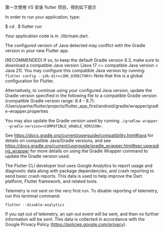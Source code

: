 
第一次使用 VS 安装 flutter 项目，得到如下提示


In order to run your application, type:

  $ cd .
  $ flutter run


Your application code is in ./lib/main.dart.

The configured version of Java detected may conflict with the Gradle version in your new Flutter app.

[RECOMMENDED] If so, to keep the default Gradle version 8.3, make
sure to download a compatible Java version
(Java 17 <= compatible Java version < Java 21).
You may configure this compatible Java version by running:
`flutter config --jdk-dir=<JDK_DIRECTORY>`
Note that this is a global configuration for Flutter.

Alternatively, to continue using your configured Java version, update the Gradle
version specified in the following file to a compatible Gradle version (compatible Gradle version range: 8.4 - 8.7):
/Users/panhe/flutter/projects/flutter_app_first/android/gradle/wrapper/gradle-wrapper.properties

You may also update the Gradle version used by running
`./gradlew wrapper --gradle-version=<COMPATIBLE_GRADLE_VERSION>`.

See
https://docs.gradle.org/current/userguide/compatibility.html#java for details
on compatible Java/Gradle versions, and see
https://docs.gradle.org/current/userguide/gradle_wrapper.html#sec:upgrading_wrapper
for more details on using the Gradle Wrapper command to update the Gradle version
used.

The Flutter CLI developer tool uses Google Analytics to report usage and diagnostic
data along with package dependencies, and crash reporting to send basic crash
reports. This data is used to help improve the Dart platform, Flutter framework,
and related tools.

Telemetry is not sent on the very first run. To disable reporting of telemetry,
run this terminal command:

    flutter --disable-analytics

If you opt out of telemetry, an opt-out event will be sent, and then no further
information will be sent. This data is collected in accordance with the Google
Privacy Policy (https://policies.google.com/privacy).